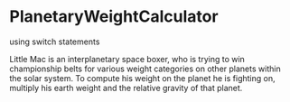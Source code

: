 # PlanetaryWeightCalculator
using switch statements

Little Mac is an interplanetary space boxer, who is trying to win championship belts for various weight categories on other planets within the solar system.
To compute his weight on the planet he is fighting on, multiply his earth weight and the relative gravity of that planet.
